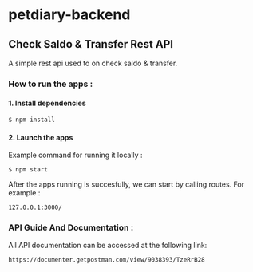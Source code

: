 # petdiary-backend

## Check Saldo & Transfer Rest API
A simple rest api used to on check saldo & transfer. 

### How to run the apps :
#### 1. Install dependencies
```
$ npm install
```

#### 2. Launch the apps
Example command for running it locally :
```
$ npm start
```
After the apps running is succesfully, we can start by calling routes. For example :
```
127.0.0.1:3000/
```

### API Guide And Documentation :
All API documentation can be accessed at the following link:
```
https://documenter.getpostman.com/view/9038393/TzeRrB28
```
